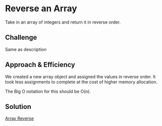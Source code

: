 # Reverse an Array
<!-- Short summary or background information -->
Take in an array of integers and return it in reverse order.

## Challenge
<!-- Description of the challenge -->
Same as description

## Approach & Efficiency
<!-- What approach did you take? Why? What is the Big O space/time for this approach? -->
We created a new array object and assigned the values in reverse order. It took less assignments to complete at the cost of higher memory allocation.

The Big O notation for this should be O(n).

## Solution
<!-- Embedded whiteboard image -->
[Array Reverse](../assets/ArrayReverse.png)